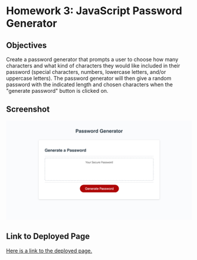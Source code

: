 # Homework 3: JavaScript Password Generator

## Objectives

Create a password generator that prompts a user to choose how many characters and what kind of characters they would like included in their password (special characters, numbers, lowercase letters, and/or uppercase letters). The password generator will then give a random password with the indicated length and chosen characters when the "generate password" button is clicked on. 

## Screenshot

![Password generator webpage which includes an box where the password will appear and a password generator button.](password-generator-webpage.png)

## Link to Deployed Page

[Here is a link to the deployed page.](https://erikaosterbur.github.io/javascript-password-generator/)